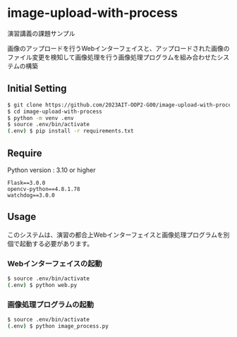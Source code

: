 # image-upload-with-process
演習講義の課題サンプル

画像のアップロードを行うWebインターフェイスと、アップロードされた画像のファイル変更を検知して画像処理を行う画像処理プログラムを組み合わせたシステムの構築

## Initial Setting

```zsh
$ git clone https://github.com/2023AIT-OOP2-G00/image-upload-with-process.git
$ cd image-upload-with-process
$ python -m venv .env
$ source .env/bin/activate
(.env) $ pip install -r requirements.txt
```

## Require

Python version : 3.10 or higher

```
Flask==3.0.0
opencv-python==4.8.1.78
watchdog==3.0.0
```

## Usage

このシステムは、演習の都合上Webインターフェイスと画像処理プログラムを別個で起動する必要があります。

### Webインターフェイスの起動

```zsh
$ source .env/bin/activate
(.env) $ python web.py
```

### 画像処理プログラムの起動

```zsh
$ source .env/bin/activate
(.env) $ python image_process.py
```
